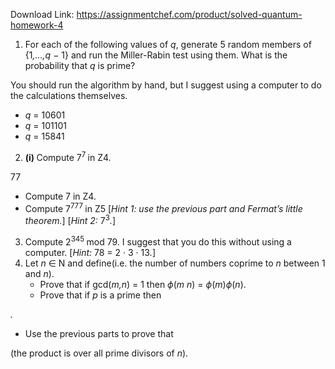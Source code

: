Download Link: https://assignmentchef.com/product/solved-quantum-homework-4
<br>
<ol>

 <li>For each of the following values of <em>q</em>, generate 5 random members of {1<em>,…,q </em>− 1} and run the Miller-Rabin test using them. What is the probability that <em>q </em>is prime?</li>

</ol>

You should run the algorithm by hand, but I suggest using a computer to do the calculations themselves.

<ul>

 <li><em>q </em>= 10601</li>

 <li><em>q </em>= 101101</li>

 <li><em>q </em>= 15841</li>

</ul>

<ol start="2">

 <li><strong>(i) </strong>Compute 7<sup>7 </sup>in Z4.</li>

</ol>

77

<ul>

 <li>Compute 7 in Z4.</li>

 <li>Compute 7<sup>7</sup><sup>77 </sup>in Z5 [<em>Hint 1: use the previous part and Fermat’s little theorem.</em>] [<em>Hint 2: </em>7<sup>3</sup><em>.</em>]</li>

</ul>

<ol start="3">

 <li>Compute 2<sup>3</sup><sup>45 </sup>mod 79. I suggest that you do this without using a computer. [<em>Hint: </em>78 = 2 · 3 · 13<em>.</em>]</li>

 <li>Let <em>n </em>∈ N and define(i.e. the number of numbers coprime to <em>n </em>between 1 and <em>n</em>).

  <ul>

   <li>Prove that if gcd(<em>m,n</em>) = 1 then <em>ϕ</em>(<em>m </em> <em>n</em>) = <em>ϕ</em>(<em>m</em>)<em>ϕ</em>(<em>n</em>).</li>

   <li>Prove that if <em>p </em>is a prime then</li>

  </ul></li>

</ol>

<em>.</em>

<ul>

 <li>Use the previous parts to prove that</li>

</ul>

(the product is over all prime divisors of <em>n</em>).